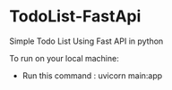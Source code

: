 # TodoList-FastApi
Simple Todo List Using Fast API in python


To run on your local machine:
  - Run this command : uvicorn main:app
